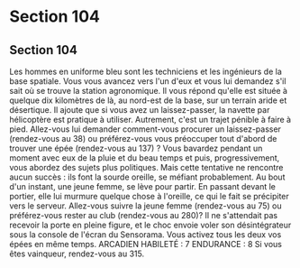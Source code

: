 # Section 104

## Section 104

Les hommes en uniforme bleu sont les techniciens et les
ingénieurs de la base spatiale. Vous vous avancez vers l'un d'eux
et vous lui demandez s'il sait où se trouve la station
agronomique. Il vous répond qu'elle est située à quelque dix
kilomètres de là, au nord-est de la base, sur un terrain aride et
désertique. Il ajoute que si vous avez un laissez-passer, la navette
par hélicoptère est pratique à utiliser. Autrement, c'est un trajet
pénible à faire à pied. Allez-vous lui demander comment-vous
procurer un laissez-passer (rendez-vous au 38) ou préférez-vous
vous préoccuper tout d'abord de trouver une épée (rendez-vous
au 137) ?
Vous bavardez pendant un moment avec eux de la pluie et du
beau temps et puis, progressivement, vous abordez des sujets
plus politiques. Mais cette tentative ne rencontre aucun succès :
ils font la sourde oreille, se méfiant probablement. Au bout d'un
instant, une jeune femme, se lève pour partir. En passant devant
le portier, elle lui murmure quelque chose à l'oreille, ce qui le fait
se précipiter vers le serveur. Allez-vous suivre la jeune femme
(rendez-vous au 75) ou préférez-vous rester au club (rendez-vous
au 280)?
Il ne s'attendait pas recevoir la porte en pleine figure, et le choc
envoie voler son désintégrateur sous la console de l'écran du
Sensorama. Vous activez tous les deux vos épées en même temps.
ARCADIEN HABILETÉ : 7 ENDURANCE : 8
Si vous êtes vainqueur, rendez-vous au 315.